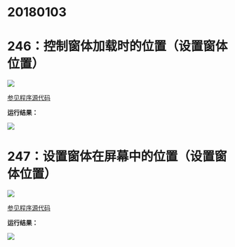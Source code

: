 # 20180103

# 246：控制窗体加载时的位置（设置窗体位置）

<img src="http://image.renkaigis.com/keepcoding/2018010301.png">

<a href="https://github.com/renkaigis/KeepCoding/tree/master/2018/01/03" target="_blank">参见程序源代码</a>

**运行结果：**

<img src="http://image.renkaigis.com/keepcoding/2018010302.png">

# 247：设置窗体在屏幕中的位置（设置窗体位置）

<img src="http://image.renkaigis.com/keepcoding/2018010303.png">

<a href="https://github.com/renkaigis/KeepCoding/tree/master/2018/01/03" target="_blank">参见程序源代码</a>

**运行结果：**

<img src="http://image.renkaigis.com/keepcoding/2018010304.png">

